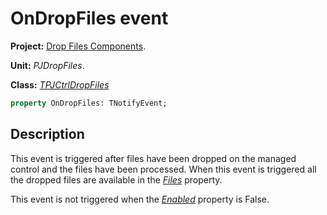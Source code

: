 # OnDropFiles event #

**Project:** [Drop Files Components](DropFilesComponents.md).

**Unit:** _PJDropFiles_.

**Class:** _[TPJCtrlDropFiles](TPJCtrlDropFiles.md)_

```pascal
property OnDropFiles: TNotifyEvent;
```

## Description ##

This event is triggered after files have been dropped on the managed control and the files have been processed. When this event is triggered all the dropped files are available in the _[Files](TPJCtrlDropFilesFiles.md)_  property.

This event is not triggered when the _[Enabled](TPJCtrlDropFilesEnabled.md)_ property is False.
